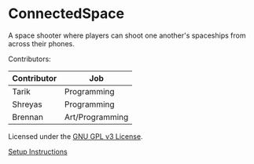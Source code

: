 ConnectedSpace
==============

A space shooter where players can shoot one another's spaceships from across their phones.

Contributors:

| Contributor | Job |
|-------------|-----|
| Tarik | Programming |
| Shreyas | Programming |
| Brennan | Art/Programming |

Licensed under the [GNU GPL v3 License](LICENSE).

[Setup Instructions](SETUP.md)
